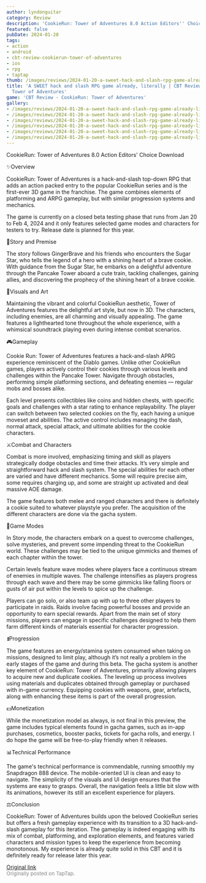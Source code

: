 ```yaml
---
author: lyndonguitar
category: Review
description: 'CookieRun: Tower of Adventures 8.0 Action Editors'' Choice Download'
featured: false
pubDate: 2024-01-20
tags:
- action
- android
- cbt-review-cookierun-tower-of-adventures
- ios
- rpg
- taptap
thumb: /images/reviews/2024-01-20-a-sweet-hack-and-slash-rpg-game-already-literally--cbt-review---cookierun-tower-of-advent-0.avif
title: 'A SWEET hack and slash RPG game already, literally | CBT Review - CookieRun:
  Tower of Adventures'
game: 'CBT Review - CookieRun: Tower of Adventures'
gallery:
- /images/reviews/2024-01-20-a-sweet-hack-and-slash-rpg-game-already-literally--cbt-review---cookierun-tower-of-advent-0.avif
- /images/reviews/2024-01-20-a-sweet-hack-and-slash-rpg-game-already-literally--cbt-review---cookierun-tower-of-advent-1.avif
- /images/reviews/2024-01-20-a-sweet-hack-and-slash-rpg-game-already-literally--cbt-review---cookierun-tower-of-advent-2.avif
- /images/reviews/2024-01-20-a-sweet-hack-and-slash-rpg-game-already-literally--cbt-review---cookierun-tower-of-advent-3.avif
- /images/reviews/2024-01-20-a-sweet-hack-and-slash-rpg-game-already-literally--cbt-review---cookierun-tower-of-advent-4.avif
- /images/reviews/2024-01-20-a-sweet-hack-and-slash-rpg-game-already-literally--cbt-review---cookierun-tower-of-advent-5.avif
---
```

CookieRun: Tower of Adventures
8.0
Action
Editors' Choice
Download

✨Overview

CookieRun: Tower of Adventures is a hack-and-slash top-down RPG that adds an action packed entry to the popular CookieRun series and is the first-ever 3D game in the franchise. The game combines elements of platforming and ARPG gameplay, but with similar progression systems and mechanics.

The game is currently on a closed beta testing phase that runs from Jan 20 to Feb 4, 2024 and it only features selected game modes and characters for testers to try. Release date is planned for this year.

📖Story and Premise

The story follows GingerBrave and his friends who encounters the Sugar Star, who tells the legend of a hero with a shining heart of a brave cookie. With guidance from the Sugar Star, he embarks on a delightful adventure through the Pancake Tower aboard a cute train, tackling challenges, gaining allies, and discovering the prophecy of the shining heart of a brave cookie.

🎨Visuals and Art

Maintaining the vibrant and colorful CookieRun aesthetic, Tower of Adventures features the delightful art style, but now in 3D. The characters, including enemies, are all charming and visually appealing. The game features a lighthearted tone throughout the whole experience, with a whimsical soundtrack playing even during intense combat scenarios.

🎮Gameplay

Cookie Run: Tower of Adventures features a hack-and-slash APRG experience reminiscent of the Diablo games. Unlike other CookieRun games, players actively control their cookies through various levels and challenges within the Pancake Tower. Navigate through obstacles, performing simple platforming sections, and defeating enemies — regular mobs and bosses alike.

Each level presents collectibles like coins and hidden chests, with specific goals and challenges with a star rating to enhance replayability. The player can switch between two selected cookies on the fly, each having a unique moveset and abilities. The active control includes managing the dash, normal attack, special attack, and ultimate abilities for the cookie characters.

⚔️Combat and Characters

Combat is more involved, emphasizing timing and skill as players strategically dodge obstacles and time their attacks. It’s very simple and straightforward hack and slash system. The special abilities for each other are varied and have different mechanics. Some will require precise aim, some requires charging up, and some are straight up activated and deal massive AOE damage.

The game features both melee and ranged characters and there is definitely a cookie suited to whatever playstyle you prefer. The acquisition of the different characters are done via the gacha system.

📜Game Modes

In Story mode, the characters embark on a quest to overcome challenges, solve mysteries, and prevent some impending threat to the CookieRun world. These challenges may be tied to the unique gimmicks and themes of each chapter within the tower.

Certain levels feature wave modes where players face a continuous stream of enemies in multiple waves. The challenge intensifies as players progress through each wave and there may be some gimmicks like falling floors or gusts of air put within the levels to spice up the challenge.

Players can go solo, or also team up with up to three other players to participate in raids. Raids involve facing powerful bosses and provide an opportunity to earn special rewards. Apart from the main set of story missions, players can engage in specific challenges designed to help them farm different kinds of materials essential for character progression.

⏫Progression

The game features an energy/stamina system consumed when taking on missions, designed to limit play, although it’s not really a problem in the early stages of the game and during this beta. The gacha system is another key element of CookieRun: Tower of Adventures, primarily allowing players to acquire new and duplicate cookies. The leveling up process involves using materials and duplicates obtained through gameplay or purchased with in-game currency. Equipping cookies with weapons, gear, artefacts, along with enhancing these items is part of the overall progression.

💵Monetization

While the monetization model as always, is not final in this preview, the game includes typical elements found in gacha games, such as in-app purchases, cosmetics, booster packs, tickets for gacha rolls, and energy. I do hope the game will be free-to-play friendly when it releases.

📊Technical Performance

The game's technical performance is commendable, running smoothly my Snapdragon 888 device. The mobile-oriented UI is clean and easy to navigate. The simplicity of the visuals and UI design ensures that the systems are easy to grasps. Overall, the navigation feels a little bit slow with its animations, however its still an excellent experience for players.

⚖️Conclusion

CookieRun: Tower of Adventures builds upon the beloved CookieRun series but offers a fresh gameplay experience with its transition to a 3D hack-and-slash gameplay for this iteration. The gameplay is indeed engaging with its mix of combat, platforming, and exploration elements, and features varied characters and mission types to keep the experience from becoming monotonous. My experience is already quite solid in this CBT and it is definitely ready for release later this year.

[Original link](https://www.taptap.io/post/6844120)<br><span style="font-size: 0.95em; color: #888;">Originally posted on TapTap.</span>